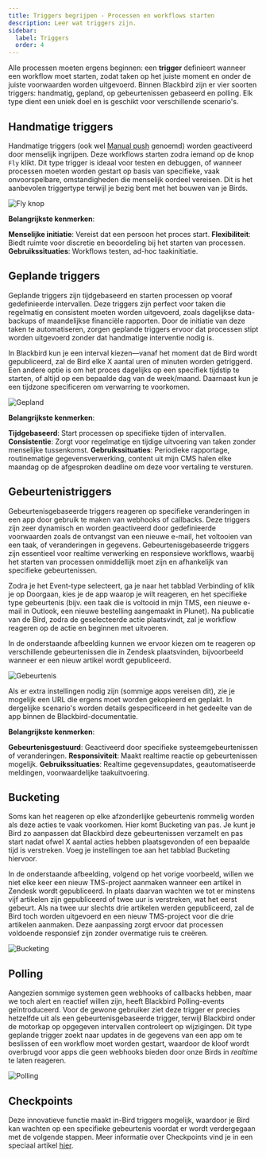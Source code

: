 ```yaml
---
title: Triggers begrijpen - Processen en workflows starten
description: Leer wat triggers zijn.
sidebar:
  label: Triggers
  order: 4
---
```


Alle processen moeten ergens beginnen: een **trigger** definieert wanneer een workflow moet starten, zodat taken op het juiste moment en onder de juiste voorwaarden worden uitgevoerd. Binnen Blackbird zijn er vier soorten triggers: handmatig, gepland, op gebeurtenissen gebaseerd en polling. Elk type dient een uniek doel en is geschikt voor verschillende scenario's.

## Handmatige triggers

Handmatige triggers (ook wel [Manual push](https://docs.blackbird.io/guides/manual-triggers/) genoemd) worden geactiveerd door menselijk ingrijpen. Deze workflows starten zodra iemand op de knop `Fly` klikt. Dit type trigger is ideaal voor testen en debuggen, of wanneer processen moeten worden gestart op basis van specifieke, vaak onvoorspelbare, omstandigheden die menselijk oordeel vereisen. Dit is het aanbevolen triggertype terwijl je bezig bent met het bouwen van je Birds.

![Fly knop](~/assets/docs/triggers/Fly.gif)

**Belangrijkste kenmerken**:

**Menselijke initiatie**: Vereist dat een persoon het proces start.
**Flexibiliteit**: Biedt ruimte voor discretie en beoordeling bij het starten van processen.
**Gebruikssituaties**: Workflows testen, ad-hoc taakinitiatie.

## Geplande triggers

Geplande triggers zijn tijdgebaseerd en starten processen op vooraf gedefinieerde intervallen. Deze triggers zijn perfect voor taken die regelmatig en consistent moeten worden uitgevoerd, zoals dagelijkse data-backups of maandelijkse financiële rapporten. Door de initiatie van deze taken te automatiseren, zorgen geplande triggers ervoor dat processen stipt worden uitgevoerd zonder dat handmatige interventie nodig is.

In Blackbird kun je een interval kiezen—vanaf het moment dat de Bird wordt gepubliceerd, zal de Bird elke X aantal uren of minuten worden getriggerd. Een andere optie is om het proces dagelijks op een specifiek tijdstip te starten, of altijd op een bepaalde dag van de week/maand. Daarnaast kun je een tijdzone specificeren om verwarring te voorkomen.

![Gepland](~/assets/docs/triggers/Scheduled.gif)

**Belangrijkste kenmerken**:

**Tijdgebaseerd**: Start processen op specifieke tijden of intervallen.
**Consistentie**: Zorgt voor regelmatige en tijdige uitvoering van taken zonder menselijke tussenkomst.
**Gebruikssituaties**: Periodieke rapportage, routinematige gegevensverwerking, content uit mijn CMS halen elke maandag op de afgesproken deadline om deze voor vertaling te versturen.

## Gebeurtenistriggers

Gebeurtenisgebaseerde triggers reageren op specifieke veranderingen in een app door gebruik te maken van webhooks of callbacks. Deze triggers zijn zeer dynamisch en worden geactiveerd door gedefinieerde voorwaarden zoals de ontvangst van een nieuwe e-mail, het voltooien van een taak, of veranderingen in gegevens. Gebeurtenisgebaseerde triggers zijn essentieel voor realtime verwerking en responsieve workflows, waarbij het starten van processen onmiddellijk moet zijn en afhankelijk van specifieke gebeurtenissen.

Zodra je het Event-type selecteert, ga je naar het tabblad Verbinding of klik je op Doorgaan, kies je de app waarop je wilt reageren, en het specifieke type gebeurtenis (bijv. een taak die is voltooid in mijn TMS, een nieuwe e-mail in Outlook, een nieuwe bestelling aangemaakt in Plunet). Na publicatie van de Bird, zodra de geselecteerde actie plaatsvindt, zal je workflow reageren op de actie en beginnen met uitvoeren.

In de onderstaande afbeelding kunnen we ervoor kiezen om te reageren op verschillende gebeurtenissen die in Zendesk plaatsvinden, bijvoorbeeld wanneer er een nieuw artikel wordt gepubliceerd.

![Gebeurtenis](~/assets/docs/triggers/Event.png)

Als er extra instellingen nodig zijn (sommige apps vereisen dit), zie je mogelijk een URL die ergens moet worden gekopieerd en geplakt. In dergelijke scenario's worden details gespecificeerd in het gedeelte van de app binnen de Blackbird-documentatie.

**Belangrijkste kenmerken**:

**Gebeurtenisgestuurd**: Geactiveerd door specifieke systeemgebeurtenissen of veranderingen.
**Responsiviteit**: Maakt realtime reactie op gebeurtenissen mogelijk.
**Gebruikssituaties**: Realtime gegevensupdates, geautomatiseerde meldingen, voorwaardelijke taakuitvoering.

## Bucketing

Soms kan het reageren op elke afzonderlijke gebeurtenis rommelig worden als deze acties te vaak voorkomen. Hier komt Bucketing van pas. Je kunt je Bird zo aanpassen dat Blackbird deze gebeurtenissen verzamelt en pas start nadat ofwel X aantal acties hebben plaatsgevonden of een bepaalde tijd is verstreken. Voeg je instellingen toe aan het tabblad Bucketing hiervoor.

In de onderstaande afbeelding, volgend op het vorige voorbeeld, willen we niet elke keer een nieuw TMS-project aanmaken wanneer een artikel in Zendesk wordt gepubliceerd. In plaats daarvan wachten we tot er minstens vijf artikelen zijn gepubliceerd of twee uur is verstreken, wat het eerst gebeurt. Als na twee uur slechts drie artikelen werden gepubliceerd, zal de Bird toch worden uitgevoerd en een nieuw TMS-project voor die drie artikelen aanmaken. Deze aanpassing zorgt ervoor dat processen voldoende responsief zijn zonder overmatige ruis te creëren.

![Bucketing](~/assets/docs/triggers/Bucketing.png)

## Polling

Aangezien sommige systemen geen webhooks of callbacks hebben, maar we toch alert en reactief willen zijn, heeft Blackbird Polling-events geïntroduceerd. Voor de gewone gebruiker ziet deze trigger er precies hetzelfde uit als een gebeurtenisgebaseerde trigger, terwijl Blackbird onder de motorkap op opgegeven intervallen controleert op wijzigingen. Dit type geplande trigger zoekt naar updates in de gegevens van een app om te beslissen of een workflow moet worden gestart, waardoor de kloof wordt overbrugd voor apps die geen webhooks bieden door onze Birds in _realtime_ te laten reageren.

![Polling](~/assets/docs/triggers/Polling.gif)

## Checkpoints

Deze innovatieve functie maakt in-Bird triggers mogelijk, waardoor je Bird kan wachten op een specifieke gebeurtenis voordat er wordt verdergegaan met de volgende stappen. Meer informatie over Checkpoints vind je in een speciaal artikel [hier](https://docs.blackbird.io/concepts/checkpoints/).